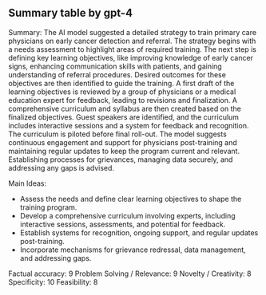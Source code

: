 ## Summary table by gpt-4
Summary: 
The AI model suggested a detailed strategy to train primary care physicians on early cancer detection and referral. The strategy begins with a needs assessment to highlight areas of required training. The next step is defining key learning objectives, like improving knowledge of early cancer signs, enhancing communication skills with patients, and gaining understanding of referral procedures. Desired outcomes for these objectives are then identified to guide the training. A first draft of the learning objectives is reviewed by a group of physicians or a medical education expert for feedback, leading to revisions and finalization. A comprehensive curriculum and syllabus are then created based on the finalized objectives. Guest speakers are identified, and the curriculum includes interactive sessions and a system for feedback and recognition. The curriculum is piloted before final roll-out. The model suggests continuous engagement and support for physicians post-training and maintaining regular updates to keep the program current and relevant. Establishing processes for grievances, managing data securely, and addressing any gaps is advised.

Main Ideas: 
- Assess the needs and define clear learning objectives to shape the training program.
- Develop a comprehensive curriculum involving experts, including interactive sessions, assessments, and potential for feedback.
- Establish systems for recognition, ongoing support, and regular updates post-training.
- Incorporate mechanisms for grievance redressal, data management, and addressing gaps.

Factual accuracy: 9
Problem Solving / Relevance: 9
Novelty / Creativity: 8
Specificity: 10
Feasibility: 8
